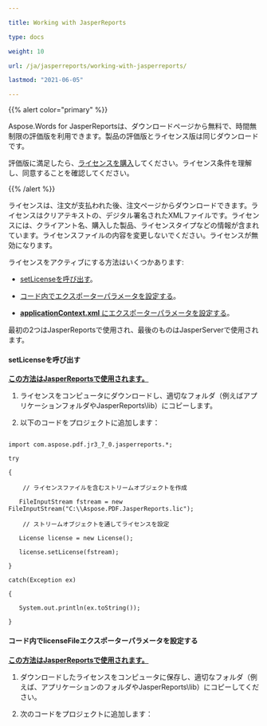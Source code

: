 ```yaml
---

title: Working with JasperReports

type: docs

weight: 10

url: /ja/jasperreports/working-with-jasperreports/

lastmod: "2021-06-05"

---
```




{{% alert color="primary" %}}



Aspose.Words for JasperReportsは、ダウンロードページから無料で、時間無制限の評価版を利用できます。製品の評価版とライセンス版は同じダウンロードです。



評価版に満足したら、[ライセンスを購入](http://www.aspose.com/purchase/default.aspx)してください。ライセンス条件を理解し、同意することを確認してください。



{{% /alert %}}



ライセンスは、注文が支払われた後、注文ページからダウンロードできます。ライセンスはクリアテキストの、デジタル署名されたXMLファイルです。ライセンスには、クライアント名、購入した製品、ライセンスタイプなどの情報が含まれています。ライセンスファイルの内容を変更しないでください。ライセンスが無効になります。



ライセンスをアクティブにする方法はいくつかあります:



- [setLicenseを呼び出す](/pdf/ja/jasperreports/working-with-jasperreports/#call-setlicense)。


- [コード内でエクスポーターパラメータを設定する](/pdf/ja/jasperreports/working-with-jasperreports/#set-the-licensefile-exporter-parameter-in-the-code)。

- [**applicationContext.xml** にエクスポーターパラメータを設定する](/pdf/ja/jasperreports/working-with-jasperserver/)。

最初の2つはJasperReportsで使用され、最後のものはJasperServerで使用されます。

#### **setLicenseを呼び出す**

<ins> **この方法はJasperReportsで使用されます。**

1. ライセンスをコンピュータにダウンロードし、適切なフォルダ（例えばアプリケーションフォルダやJasperReports\lib）にコピーします。

2. 以下のコードをプロジェクトに追加します：

```

import com.aspose.pdf.jr3_7_0.jasperreports.*;

try

{ 

    // ライセンスファイルを含むストリームオブジェクトを作成

   FileInputStream fstream = new FileInputStream("C:\\Aspose.PDF.JasperReports.lic");  

    // ストリームオブジェクトを通してライセンスを設定

   License license = new License();

   license.setLicense(fstream);

}

catch(Exception ex)

{

   System.out.println(ex.toString());

}

```

#### **コード内でlicenseFileエクスポーターパラメータを設定する**

<ins> **この方法はJasperReportsで使用されます。**

1. ダウンロードしたライセンスをコンピュータに保存し、適切なフォルダ（例えば、アプリケーションのフォルダやJasperReports\lib）にコピーしてください。

2. 次のコードをプロジェクトに追加します：